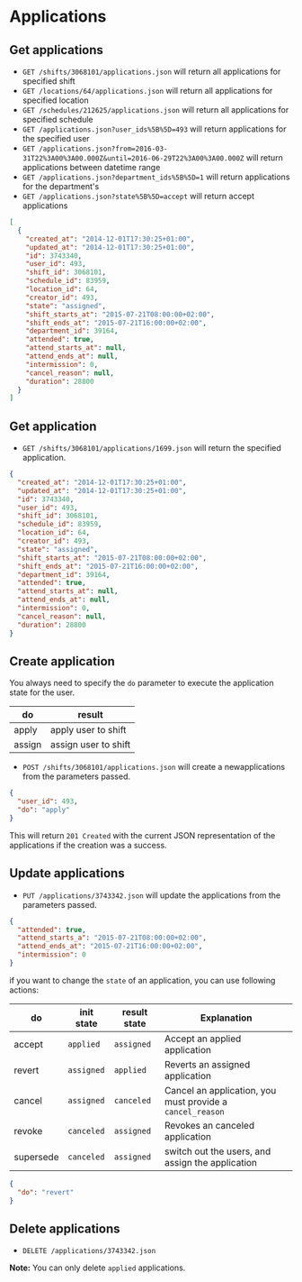 Applications
=======================

Get applications
----------

* `GET /shifts/3068101/applications.json` will return all applications for specified shift
* `GET /locations/64/applications.json` will return all applications for specified location
* `GET /schedules/212625/applications.json` will return all applications for specified schedule
* `GET /applications.json?user_ids%5B%5D=493` will return applications for the specified user
* `GET /applications.json?from=2016-03-31T22%3A00%3A00.000Z&until=2016-06-29T22%3A00%3A00.000Z` will return applications between datetime range
* `GET /applications.json?department_ids%5B%5D=1` will return applications for the department's
* `GET /applications.json?state%5B%5D=accept` will return accept applications

```json
[
  {
    "created_at": "2014-12-01T17:30:25+01:00",
    "updated_at": "2014-12-01T17:30:25+01:00",
    "id": 3743340,
    "user_id": 493,
    "shift_id": 3068101,
    "schedule_id": 83959,
    "location_id": 64,
    "creator_id": 493,
    "state": "assigned",
    "shift_starts_at": "2015-07-21T08:00:00+02:00",
    "shift_ends_at": "2015-07-21T16:00:00+02:00",
    "department_id": 39164,
    "attended": true,
    "attend_starts_at": null,
    "attend_ends_at": null,
    "intermission": 0,
    "cancel_reason": null,
    "duration": 28800
  }
]
```

Get application
----------

* `GET /shifts/3068101/applications/1699.json` will return the specified application.

```json
{
  "created_at": "2014-12-01T17:30:25+01:00",
  "updated_at": "2014-12-01T17:30:25+01:00",
  "id": 3743340,
  "user_id": 493,
  "shift_id": 3068101,
  "schedule_id": 83959,
  "location_id": 64,
  "creator_id": 493,
  "state": "assigned",
  "shift_starts_at": "2015-07-21T08:00:00+02:00",
  "shift_ends_at": "2015-07-21T16:00:00+02:00",
  "department_id": 39164,
  "attended": true,
  "attend_starts_at": null,
  "attend_ends_at": null,
  "intermission": 0,
  "cancel_reason": null,
  "duration": 28800
}
```

Create application
--------------

You always need to specify the `do` parameter to execute the application state for the user.

| do      | result                |
|-------- |---------------------- |
| apply   | apply user to shift   |
| assign  | assign user to shift  |

* `POST /shifts/3068101/applications.json` will create a newapplications from the parameters passed.

```json
{
  "user_id": 493,
  "do": "apply"
}
```

This will return `201 Created` with the current JSON representation of the applications if the creation was a success.


Update applications
--------------

* `PUT /applications/3743342.json` will update the applications from the parameters passed.

```json
{
  "attended": true,
  "attend_starts_a": "2015-07-21T08:00:00+02:00",
  "attend_ends_at": "2015-07-21T16:00:00+02:00",
  "intermission": 0
}
```

if you want to change the `state` of an application, you can use following actions:

| do          | init state      | result state | Explanation                                                 |
|-----------  |---------------- |------------- |-----------------------------------------------------------  |
| accept      | `applied`       | `assigned`   | Accept an applied application                               |
| revert      | `assigned`      | `applied`    | Reverts an assigned application                             |
| cancel      | `assigned`      | `canceled`   | Cancel an application, you must provide a `cancel_reason`   |
| revoke      | `canceled`      | `assigned`   | Revokes an canceled application                             |
| supersede   | `canceled`      | `assigned`   | switch out the users, and assign the application            |

```json
{
  "do": "revert"
}
```

Delete applications
--------------

* `DELETE /applications/3743342.json`

**Note:** You can only delete `applied` applications.
